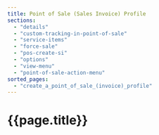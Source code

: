 ```yaml
---
title: Point of Sale (Sales Invoice) Profile
sections:
  - "details"
  - "custom-tracking-in-point-of-sale"
  - "service-items"
  - "force-sale"
  - "pos-create-si"
  - "options"
  - "view-menu"
  - "point-of-sale-action-menu"
sorted_pages:
  - "create_a_point_of_sale_(invoice)_profile"
---
```

# {{page.title}}
